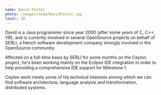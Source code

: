 ```yaml
---
name: David Festal
photo: /images/team/DavidFestal.jpg
level: 10
---
```

<!-- level explanation
1: founder and fearless leaders
10: active team with heavy involvement
100: casual contributors
1000: retired

 -->

David is a Java programmer since year 2000 (after some years of C, C++, VB),
and is currently involved in several OpenSource projects on behalf of SERLI,
a french software development company strongly involved in the OpenSource
community.

Affected on a full-time basis by SERLI for some months on the Ceylon project,
he's been working mainly on the Eclipse IDE integration in order to help
providing a comprehensive IDE support for Milestone 1.

Ceylon work meets some of his technical interests among which we can find
software architecture, language analysis and transformation, distributed systems. 
